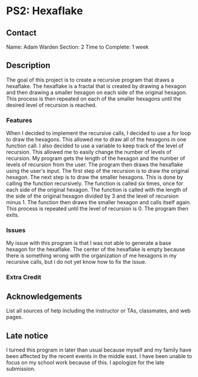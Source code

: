 # PS2: Hexaflake

## Contact
Name: Adam Warden
Section: 2 
Time to Complete: 1 week


## Description
The goal of this project is to create a recursive program that draws a hexaflake. The hexaflake is a fractal that is created by drawing a hexagon and then drawing a smaller hexagon on each side of the original hexagon. This process is then repeated on each of the smaller hexagons until the desired level of recursion is reached.

### Features
When I decided to implement the recursive calls, I decided to use a for loop to draw the hexagons. This allowed me to draw all of the hexagons in one function call. I also decided to use a variable to keep track of the level of recursion. This allowed me to easily change the number of levels of recursion. My program gets the length of the hexagon and the number of levels of recursion from the user. The program then draws the hexaflake using the user's input. The first step of the recursion is to draw the original hexagon. The next step is to draw the smaller hexagons. This is done by calling the function recursively. The function is called six times, once for each side of the original hexagon. The function is called with the length of the side of the original hexagon divided by 3 and the level of recursion minus 1. The function then draws the smaller hexagon and calls itself again. This process is repeated until the level of recursion is 0. The program then exits.
### Issues
My issue with this program is that I was not able to generate a base hexagon for the hexaflake. The center of the hexaflake is empty because there is something wrong with the organization of me hexagons in my recursive calls, but i do not yet know how to fix the issue.

### Extra Credit


## Acknowledgements
List all sources of help including the instructor or TAs, classmates, and web pages.

## Late notice
I turned this program in later than usual because myself and my family have been affected by the recent events in the middle east. I have been unable to focus on my school work because of this. I apologize for the late submission.